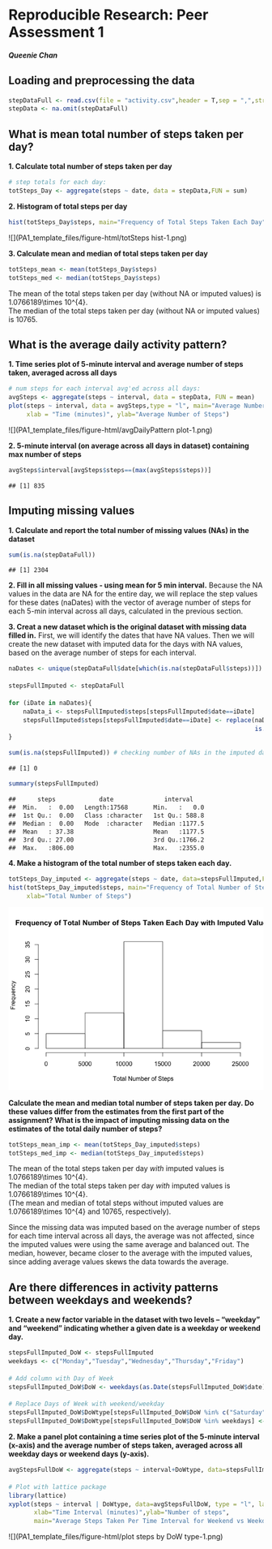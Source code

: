 # Reproducible Research: Peer Assessment 1
#### *Queenie Chan*



  
## Loading and preprocessing the data

```r
stepDataFull <- read.csv(file = "activity.csv",header = T,sep = ",",stringsAsFactors=F)
stepData <- na.omit(stepDataFull)
```

  
## What is mean total number of steps taken per day?

**1. Calculate total number of steps taken per day**

```r
# step totals for each day:
totSteps_Day <- aggregate(steps ~ date, data = stepData,FUN = sum)
```

**2. Histogram of total steps per day**

```r
hist(totSteps_Day$steps, main="Frequency of Total Steps Taken Each Day", xlab="Total Number of Steps")
```

![](PA1_template_files/figure-html/totSteps hist-1.png) 

**3. Calculate mean and median of total steps taken per day**

```r
totSteps_mean <- mean(totSteps_Day$steps)
totSteps_med <- median(totSteps_Day$steps)
```
The mean of the total steps taken per day (without NA or imputed values) is 1.0766189\times 10^{4}.  
The median of the total steps taken per day (without NA or imputed values) is 10765.
  
## What is the average daily activity pattern?
**1. Time series plot of 5-minute interval and average number of steps taken, averaged across all days**

```r
# num steps for each interval avg'ed across all days:
avgSteps <- aggregate(steps ~ interval, data = stepData, FUN = mean)
plot(steps ~ interval, data = avgSteps,type = "l", main="Average Number of Steps by Time Interval",
     xlab = "Time (minutes)", ylab="Average Number of Steps")
```

![](PA1_template_files/figure-html/avgDailyPattern plot-1.png) 

**2. 5-minute interval (on average across all days in dataset) containing max number of steps**

```r
avgSteps$interval[avgSteps$steps==(max(avgSteps$steps))]
```

```
## [1] 835
```
  
## Imputing missing values
**1. Calculate and report the total number of missing values (NAs) in the dataset**

```r
sum(is.na(stepDataFull))
```

```
## [1] 2304
```

**2. Fill in all missing values - using mean for 5 min interval.**
Because the NA values in the data are NA for the entire day, we will replace the step values for these dates (naDates) with the vector of average number of steps for each 5-min interval across all days, calculated in the previous section. 

**3. Creat a new dataset which is the original dataset with missing data filled in.**
First, we will identify the dates that have NA values. Then we will create the new dataset with imputed data for the days with NA values, based on the average number of steps for each interval.


```r
naDates <- unique(stepDataFull$date[which(is.na(stepDataFull$steps))])

stepsFullImputed <- stepDataFull

for (iDate in naDates){
    naData_i <- stepsFullImputed$steps[stepsFullImputed$date==iDate]
    stepsFullImputed$steps[stepsFullImputed$date==iDate] <- replace(naData_i, 
                                                                    is.na(naData_i), avgSteps$steps)
}
```


```r
sum(is.na(stepsFullImputed)) # checking number of NAs in the imputed dataset. Should be 0
```

```
## [1] 0
```

```r
summary(stepsFullImputed)
```

```
##      steps            date              interval     
##  Min.   :  0.00   Length:17568       Min.   :   0.0  
##  1st Qu.:  0.00   Class :character   1st Qu.: 588.8  
##  Median :  0.00   Mode  :character   Median :1177.5  
##  Mean   : 37.38                      Mean   :1177.5  
##  3rd Qu.: 27.00                      3rd Qu.:1766.2  
##  Max.   :806.00                      Max.   :2355.0
```

**4. Make a histogram of the total number of steps taken each day.**

```r
totSteps_Day_imputed <- aggregate(steps ~ date, data=stepsFullImputed,FUN = sum)
hist(totSteps_Day_imputed$steps, main="Frequency of Total Number of Steps Taken Each Day with Imputed Values", 
     xlab="Total Number of Steps")
```

![](PA1_template_files/figure-html/imputeNA_hist-1.png) 

**Calculate the mean and median total number of steps taken per day. Do these values differ from the estimates from the first part of the assignment? What is the impact of imputing missing data on the estimates of the total daily number of steps?**

```r
totSteps_mean_imp <- mean(totSteps_Day_imputed$steps)
totSteps_med_imp <- median(totSteps_Day_imputed$steps)
```
The mean of the total steps taken per day *with* imputed values is 1.0766189\times 10^{4}.  
The median of the total steps taken per day *with* imputed values is 1.0766189\times 10^{4}.  
(The mean and median of total steps without imputed values are 1.0766189\times 10^{4} and 10765, respectively).  
  
Since the missing data was imputed based on the average number of steps for each time interval across all days, the average was not affected, since the imputed values were using the same average and balanced out. The median, however, became closer to the average with the imputed values, since adding average values skews the data towards the average.

## Are there differences in activity patterns between weekdays and weekends?

**1. Create a new factor variable in the dataset with two levels – “weekday” and “weekend” indicating whether a given date is a weekday or weekend day.**


```r
stepsFullImputed_DoW <- stepsFullImputed
weekdays <- c("Monday","Tuesday","Wednesday","Thursday","Friday")

# Add column with Day of Week
stepsFullImputed_DoW$DoW <- weekdays(as.Date(stepsFullImputed_DoW$date))

# Replace Days of Week with weekend/weekday 
stepsFullImputed_DoW$DoWtype[stepsFullImputed_DoW$DoW %in% c("Saturday","Sunday")] <- "weekend"
stepsFullImputed_DoW$DoWtype[stepsFullImputed_DoW$DoW %in% weekdays] <- "weekday"
```

**2. Make a panel plot containing a time series plot of the 5-minute interval (x-axis) and the average number of steps taken, averaged across all weekday days or weekend days (y-axis).**

```r
avgStepsFullDoW <- aggregate(steps ~ interval+DoWtype, data=stepsFullImputed_DoW, FUN=mean)

# Plot with lattice package
library(lattice)
xyplot(steps ~ interval | DoWtype, data=avgStepsFullDoW, type = "l", layout=c(1,2), 
       xlab="Time Interval (minutes)",ylab="Number of steps",
       main="Average Steps Taken Per Time Interval for Weekend vs Weekday")
```

![](PA1_template_files/figure-html/plot steps by DoW type-1.png) 
